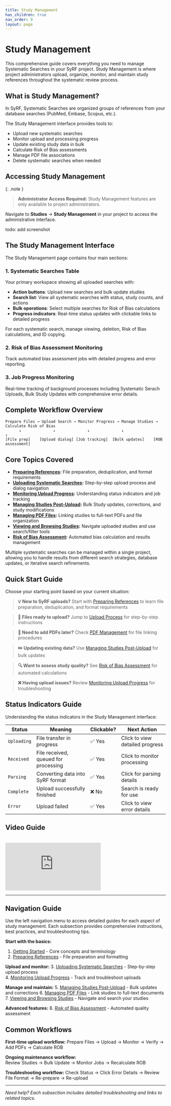 ```yaml
---
title: Study Management
has_children: true
nav_order: 9
layout: page
---
```


# Study Management

This comprehensive guide covers everything you need to manage Systematic Searches in your SyRF project. Study Management is where project administrators upload, organize, monitor, and maintain study references throughout the systematic review process.

## What is Study Management?

In SyRF, Systematic Searches are organized groups of references from your database searches (PubMed, Embase, Scopus, etc.).

The Study Management interface provides tools to:

- Upload new systematic searches
- Monitor upload and processing progress
- Update existing study data in bulk
- Calculate Risk of Bias assessments
- Manage PDF file associations
- Delete systematic searches when needed

## Accessing Study Management

{: .note }
> **Administrator Access Required:** Study Management features are only available to project administrators.

Navigate to **Studies** → **Study Management** in your project to access the administrative interface.

todo: add screenshot

## The Study Management Interface

The Study Management page contains four main sections:

### 1. Systematic Searches Table
Your primary workspace showing all uploaded searches with:
- **Action buttons**: Upload new searches and bulk update studies
- **Search list**: View all systematic searches with status, study counts, and actions
- **Bulk operations**: Select multiple searches for Risk of Bias calculations
- **Progress indicators**: Real-time status updates with clickable links to detailed progress

For each systematic search, manage viewing, deletion, Risk of Bias calculations, and ID copying.

### 2. Risk of Bias Assessment Monitoring
Track automated bias assessment jobs with detailed progress and error reporting.

### 3. Job Progress Monitoring  
Real-time tracking of background processes including Systematic Serach Uploads, Bulk Study Updates with comprehensive error details.



## Complete Workflow Overview

```
Prepare Files → Upload Search → Monitor Progress → Manage Studies → Calculate Risk of Bias
      ↓              ↓              ↓              ↓                    ↓
[File prep]    [Upload dialog] [Job tracking]  [Bulk updates]    [ROB assessment]
```

## Core Topics Covered

* **[Preparing References](prepare-references.html):** File preparation, deduplication, and format requirements  
* **[Uploading Systematic Searches](upload-search.html):** Step-by-step upload process and dialog navigation
* **[Monitoring Upload Progress](monitoring-upload-progress.html):** Understanding status indicators and job tracking
* **[Managing Studies Post-Upload](manage-studies.html):** Bulk Study updates, corrections, and study modifications
* **[Managing PDF Files](manage-pdfs.html):** Linking studies to full-text PDFs and file organization
* **[Viewing and Browsing Studies](view-studies.html):** Navigate uploaded studies and use search/filter tools
* **[Risk of Bias Assessment](risk-of-bias-assessment.html):** Automated bias calculation and results management

Multiple systematic searches can be managed within a single project, allowing you to handle results from different search strategies, database updates, or iterative search refinements.

## Quick Start Guide

Choose your starting point based on your current situation:

> **💡 New to SyRF uploads?** 
> Start with [Preparing References](prepare-references.html) to learn file preparation, deduplication, and format requirements

> **📂 Files ready to upload?** 
> Jump to [Upload Process](upload-search.html) for step-by-step instructions

> **📄 Need to add PDFs later?** 
> Check [PDF Management](manage-pdfs.html) for file linking procedures  

> **✏️ Updating existing data?** 
> Use [Managing Studies Post-Upload](manage-studies.html) for bulk updates

> **🔍 Want to assess study quality?**
> See [Risk of Bias Assessment](risk-of-bias-assessment.html) for automated calculations

> **❌ Having upload issues?**
> Review [Monitoring Upload Progress](monitoring-upload-progress.html) for troubleshooting

## Status Indicators Guide

Understanding the status indicators in the Study Management interface:

| Status | Meaning | Clickable? | Next Action |
|--------|---------|------------|-------------|
| `Uploading` | File transfer in progress | ✅ Yes | Click to view detailed progress |
| `Received` | File received, queued for processing | ✅ Yes | Click to monitor processing |
| `Parsing` | Converting data into SyRF format | ✅ Yes | Click for parsing details |
| `Complete` | Upload successfully finished | ❌ No | Search is ready for use |
| `Error` | Upload failed | ✅ Yes | Click to view error details |

## Video Guide

<br/>

<div class="youtube-wrapper">
    <iframe src="https://www.youtube.com/embed/e6blmlaPrNA?list=PLT9yacSnQZW85roKzVqoC11OiXm9pob-4"
            title="SyRF Guide: Uploading a Systematic Search"
            frameborder="0"
            allow="accelerometer; autoplay; clipboard-write; encrypted-media; gyroscope; picture-in-picture; web-share"
            allowfullscreen>
    </iframe>
</div>

---

## Navigation Guide

Use the left navigation menu to access detailed guides for each aspect of study management. Each subsection provides comprehensive instructions, best practices, and troubleshooting tips.

**Start with the basics:**
1. [Getting Started](getting-started-study-management.html) - Core concepts and terminology
2. [Preparing References](prepare-references.html) - File preparation and formatting

**Upload and monitor:**
3. [Uploading Systematic Searches](upload-search.html) - Step-by-step upload process  
4. [Monitoring Upload Progress](monitoring-upload-progress.html) - Track and troubleshoot uploads

**Manage and maintain:**
5. [Managing Studies Post-Upload](manage-studies.html) - Bulk updates and corrections
6. [Managing PDF Files](manage-pdfs.html) - Link studies to full-text documents
7. [Viewing and Browsing Studies](view-studies.html) - Navigate and search your studies

**Advanced features:**
8. [Risk of Bias Assessment](risk-of-bias-assessment.html) - Automated quality assessment

## Common Workflows

**First-time upload workflow:**
Prepare Files → Upload → Monitor → Verify → Add PDFs → Calculate ROB

**Ongoing maintenance workflow:**  
Review Studies → Bulk Update → Monitor Jobs → Recalculate ROB

**Troubleshooting workflow:**
Check Status → Click Error Details → Review File Format → Re-prepare → Re-upload

---

*Need help? Each subsection includes detailed troubleshooting and links to related topics.*

